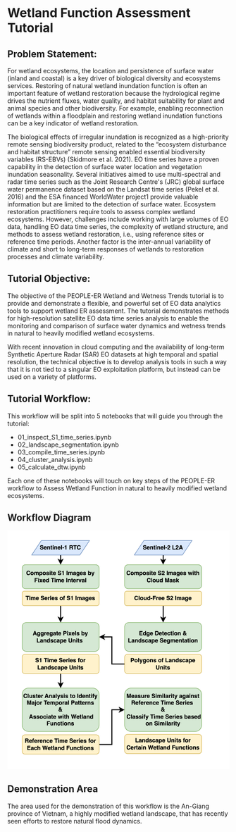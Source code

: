 # Wetland Function Assessment Tutorial

## Problem Statement:

For wetland ecosystems, the location and persistence of surface water (inland and coastal) is a key driver 
of biological diversity and ecosystems services. Restoring of natural wetland inundation function is often 
an important feature of wetland restoration because the hydrological regime drives the nutrient fluxes, 
water quality, and habitat suitability for plant and animal species and other biodiversity. For example, 
enabling reconnection of wetlands within a floodplain and restoring wetland inundation functions can 
be a key indicator of wetland restoration.

The biological effects of irregular inundation is recognized as a high-priority remote sensing biodiversity 
product, related to the “ecosystem disturbance and habitat structure” remote sensing enabled essential 
biodiversity variables (RS-EBVs) (Skidmore et al. 2021).
EO time series have a proven capability in the detection of surface water location and vegetation 
inundation seasonality. Several initiatives aimed to use multi-spectral and radar time series such as the Joint 
Research Centre's (JRC) global surface water permanence dataset based on the Landsat time series (Pekel 
et al. 2016) and the ESA financed WorldWater project1 provide valuable information but are limited to the 
detection of surface water. Ecosystem restoration practitioners require tools to assess complex wetland ecosystems. 
However, challenges include working with large volumes of EO data, handling EO data time series, the complexity of
wetland structure, and methods to assess wetland restoration, i.e., using reference sites or reference time periods.
Another factor is the inter-annual variability of climate and short to long-term responses of wetlands to restoration processes 
and climate variability.

## Tutorial Objective:

The objective of the PEOPLE-ER Wetland and Wetness Trends tutorial is to provide and demonstrate a flexible, and powerful 
set of EO data analytics tools to support wetland ER assessment. The tutorial demonstrates methods for high-resolution
satellite EO data time series analysis to enable the monitoring and comparison of surface water 
dynamics and wetness trends in natural to heavily modified wetland ecosystems.

With recent innovation in cloud computing and the availability of long-term Synthetic Aperture Radar 
(SAR) EO datasets at high temporal and spatial resolution, the technical objective is to develop analysis 
tools in such a way that it is not tied to a singular EO exploitation platform, but instead can be used 
on a variety of platforms.

## Tutorial Workflow:

This workflow will be split into 5 notebooks that will guide you through the tutorial:

- 01_inspect_S1_time_series.ipynb
- 02_landscape_segmentation.ipynb
- 03_compile_time_series.ipynb
- 04_cluster_analysis.ipynb
- 05_calculate_dtw.ipynb

Each one of these notebooks will touch on key steps of the PEOPLE-ER workflow to Assess Wetland Function in natural to heavily modified wetland ecosystems.

## Workflow Diagram
![Alt text](asset/workflow.png "Graph of Workflow")

## Demonstration Area

The area used for the demonstration of this workflow is the An-Giang province of Vietnam, a highly modified wetland landscape, that has recently seen efforts to restore natural flood dynamics.